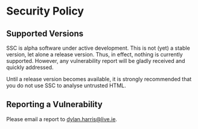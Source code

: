 # Security Policy

## Supported Versions

SSC is alpha software under active development. This is not (yet) a stable version, let alone a release version.
Thus, in effect, nothing is currently supported. However, any vulnerability report will be gladly received and
quickly addressed.

Until a release version becomes available, it is strongly recommended that you do not use SSC to analyse untrusted HTML.

## Reporting a Vulnerability

Please email a report to dylan.harris@live.ie.
